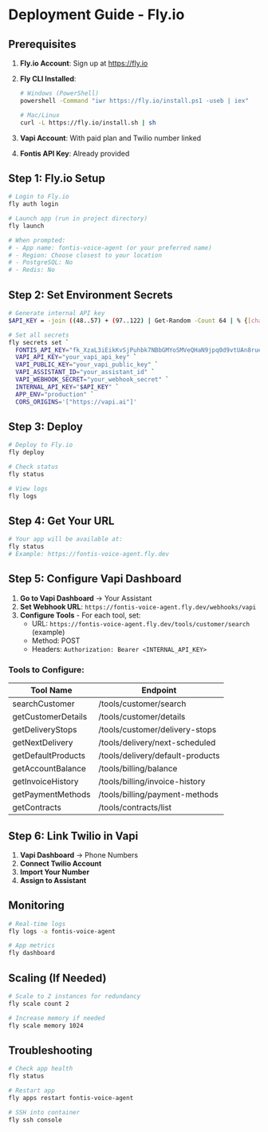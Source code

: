 # Deployment Guide - Fly.io

## Prerequisites

1. **Fly.io Account**: Sign up at https://fly.io
2. **Fly CLI Installed**:

   ```bash
   # Windows (PowerShell)
   powershell -Command "iwr https://fly.io/install.ps1 -useb | iex"

   # Mac/Linux
   curl -L https://fly.io/install.sh | sh
   ```

3. **Vapi Account**: With paid plan and Twilio number linked
4. **Fontis API Key**: Already provided

## Step 1: Fly.io Setup

```bash
# Login to Fly.io
fly auth login

# Launch app (run in project directory)
fly launch

# When prompted:
# - App name: fontis-voice-agent (or your preferred name)
# - Region: Choose closest to your location
# - PostgreSQL: No
# - Redis: No
```

## Step 2: Set Environment Secrets

```bash
# Generate internal API key
$API_KEY = -join ((48..57) + (97..122) | Get-Random -Count 64 | % {[char]$_})

# Set all secrets
fly secrets set `
  FONTIS_API_KEY="fk_XzaL3iEikKvSjPuhbk7NBbGMYoSMVeQHaN9jpq0d9vtUAn8rueZNVwluILy3" `
  VAPI_API_KEY="your_vapi_api_key" `
  VAPI_PUBLIC_KEY="your_vapi_public_key" `
  VAPI_ASSISTANT_ID="your_assistant_id" `
  VAPI_WEBHOOK_SECRET="your_webhook_secret" `
  INTERNAL_API_KEY="$API_KEY" `
  APP_ENV="production" `
  CORS_ORIGINS='["https://vapi.ai"]'
```

## Step 3: Deploy

```bash
# Deploy to Fly.io
fly deploy

# Check status
fly status

# View logs
fly logs
```

## Step 4: Get Your URL

```bash
# Your app will be available at:
fly status
# Example: https://fontis-voice-agent.fly.dev
```

## Step 5: Configure Vapi Dashboard

1. **Go to Vapi Dashboard** → Your Assistant
2. **Set Webhook URL**: `https://fontis-voice-agent.fly.dev/webhooks/vapi`
3. **Configure Tools** - For each tool, set:
   - URL: `https://fontis-voice-agent.fly.dev/tools/customer/search` (example)
   - Method: POST
   - Headers: `Authorization: Bearer <INTERNAL_API_KEY>`

### Tools to Configure:

| Tool Name          | Endpoint                         |
| ------------------ | -------------------------------- |
| searchCustomer     | /tools/customer/search           |
| getCustomerDetails | /tools/customer/details          |
| getDeliveryStops   | /tools/customer/delivery-stops   |
| getNextDelivery    | /tools/delivery/next-scheduled   |
| getDefaultProducts | /tools/delivery/default-products |
| getAccountBalance  | /tools/billing/balance           |
| getInvoiceHistory  | /tools/billing/invoice-history   |
| getPaymentMethods  | /tools/billing/payment-methods   |
| getContracts       | /tools/contracts/list            |

## Step 6: Link Twilio in Vapi

1. **Vapi Dashboard** → Phone Numbers
2. **Connect Twilio Account**
3. **Import Your Number**
4. **Assign to Assistant**

## Monitoring

```bash
# Real-time logs
fly logs -a fontis-voice-agent

# App metrics
fly dashboard
```

## Scaling (If Needed)

```bash
# Scale to 2 instances for redundancy
fly scale count 2

# Increase memory if needed
fly scale memory 1024
```

## Troubleshooting

```bash
# Check app health
fly status

# Restart app
fly apps restart fontis-voice-agent

# SSH into container
fly ssh console
```
